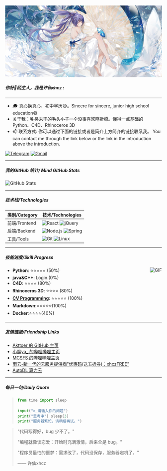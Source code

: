[![Header](https://github.com/xhcz/xhcz/blob/main/20250214_220257.jpg)](http://www.coolapk.com/u/21190140)

##### 你好👋陌生人，我是许仙xhcz :

---

- 🎓 真心换真心，初中学历😅。Sincere for sincere, junior high school education😅
- 关于我：~~乳臭未干的毛头小子一个~~没事喜欢瞎折腾。懂得一点基础的 Python、C4D、Rhinoceros 3D
- 📫 联系方式: 你可以通过下面的链接或者是简介上方简介的链接联系我。 You can contact me through the link below or the link in the introduction above the introduction.

[![Telegram](https://img.shields.io/badge/-TELEGRAM-2CA5E0?style=for-the-badge&logo=telegram&logoColor=white)](https://t.me/xhcz763)
[![Gmail](https://img.shields.io/badge/-GMAIL-D14836?style=for-the-badge&logo=gmail&logoColor=white)](mailto:xhcz763@mail.com)

---

##### 我的GitHub 统计/ Mind GitHub Stats
![GitHub Stats](https://github-readme-stats.vercel.app/api?username=xhcz&show_icons=true&theme=radical)

---

##### 技术栈/Technologies
| 类别/Category | 技术/Technologies |
| ------------- | ----------------- |
| 前端/Frontend | ![React](https://img.shields.io/badge/-React-61DAFB?style=flat-square&logo=react&logoColor=white) ![jQuery](https://img.shields.io/badge/-jQuery-0769AD?style=flat-square&logo=jquery&logoColor=white) |
| 后端/Backend  | ![Node.js](https://img.shields.io/badge/-Node.js-339933?style=flat-square&logo=node.js&logoColor=white) ![Spring](https://img.shields.io/badge/-Spring-6DB33F?style=flat-square&logo=spring&logoColor=white) |
| 工具/Tools    | ![Git](https://img.shields.io/badge/-Git-F05032?style=flat-square&logo=git&logoColor=white) ![Linux](https://img.shields.io/badge/-Linux-FCC624?style=flat-square&logo=linux&logoColor=black) |

---

##### 技能进度/Skill Progress

<img align="right" alt="GIF" height="100px" src="https://github.com/xhcz/xhcz/blob/main/1740253487476.gif" />

- **Python**: ⭐⭐⭐⭐⭐ (50%)
- **java&C++**: Login.(0%)
- **C4D**: ⭐⭐⭐⭐ (80%)
- **Rhinoceros 3D**: ⭐⭐⭐⭐ (80%)
- **[CV Programming](# "面向 Ctrl-C Ctrl-V 编程")**: ⭐⭐⭐⭐⭐ (100%)
- **Markdown**:⭐⭐⭐⭐⭐(100%)
- **Docker**:⭐⭐⭐⭐(40%)

---

##### 友情链接/Friendship Links
- [Akttoer 的 GitHub 主页](https://github.com/Akttoer)
- [小胖ya_ 的哔哩哔哩主页](https://b23.tv/G5BNqdT)
- [MCSFS 的哔哩哔哩主页](https://b23.tv/ZesgtTm)
- [雨云-新一代的云服务提供商"优惠码(送五折券)：xhczFREE"](https://www.rainyun.com/xhczFREE_?s=github)
- [AutoDL 算力云](https://www.autodl.com/home)

---

##### 每日一句/Daily Quote
> ```python 
> from time import sleep
>
> input(">_请输入你的问题") 
> print("思考中") sleep(3)
> print("服务器繁忙，请稍后再试。")
> ```

> "代码写得好，bug 少不了。"
> 
> "编程就像谈恋爱：开始时充满激情，后来全是 bug。"
> 
> "程序员最怕的噩梦：需求改了，代码没保存，服务器宕机了。"
> 
> —— 许仙xhcz
